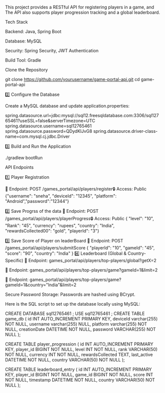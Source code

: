 This project provides a RESTful API for registering players in a game, and The API also supports player progression tracking and a global leaderboard. 

Tech Stack

Backend: Java, Spring Boot

Database: MySQL

Security: Spring Security, JWT Authentication

Build Tool: Gradle

 Clone the Repository

 git clone https://github.com/yourusername/game-portal-api.git
 cd game-portal-api

2️⃣ Configure the Database

Create a MySQL database and update application.properties:

spring.datasource.url=jdbc:mysql://sql12.freesqldatabase.com:3306/sql12765461?useSSL=false&serverTimezone=UTC
spring.datasource.username=sql12765461
spring.datasource.password=QDydKlJvG8
spring.datasource.driver-class-name=com.mysql.cj.jdbc.Driver

3️⃣ Build and Run the Application

./gradlew bootRun

API Endpoints

1️⃣ Player Registration

📌 Endpoint: POST /games_portal/api/players/register🔒 Access: Public
{"username": "sneha", "deviceId": "12345", "platform": "Android","password":"12344"}

2️⃣ Save Progrss of the data
📌 Endpoint: POST /games_portal/api/players/playerProgress🔒 Access: Public
{
    "level": "10",
    "Rank": "45",
    "currency": "rupees",
    "country": "India",
    "rewardsCollected00": "gold",
    "playerId": "3"}
    
3️⃣ Save Score of Player on leaderBoard
📌 Endpoint: POST /games_portal/api/players/submitScore
{
    "playerId": "10",
    "gameId": "45",
    "score": "90",
    "country": "India"
}
4️⃣ Leaderboard (Global & Country-Specific)
📌 Endpoint: games_portal/api/players/top-players/global?getX=2

📌 Endpoint: games_portal/api/players/top-players/game?gameId=1&limit=2

📌 Endpoint: games_portal/api/players/top-players/game?gameId=1&country="India"&limit=2

Secure Password Storage: Passwords are hashed using BCrypt.

Here is the SQL script to set up the database locally using MySQL:

CREATE DATABASE sql12765461 ;
USE sql12765461 ;
CREATE TABLE game_db (
    id INT AUTO_INCREMENT PRIMARY KEY,
    deviceId varchar(255) NOT NULL,
    username varchar(255) NULL,
    platform varchar(255) NOT NULL,
    creationDate DATETIME NOT NULL,
    password VARCHAR(255) NOT NULL
);

CREATE TABLE player_progression (
    id INT AUTO_INCREMENT PRIMARY KEY,
    player_id BIGINT NOT NULL,
    level INT NOT NULL,
    rank VARCHAR(50) NOT NULL,
    currency INT NOT NULL,
    rewardsCollected TEXT,
    last_active DATETIME NOT NULL,
    country VARCHAR(50) NOT NULL
);

CREATE TABLE leaderboard_entry (
    id INT AUTO_INCREMENT PRIMARY KEY,
    player_id BIGINT NOT NULL,
    game_id BIGINT NOT NULL,
    score INT NOT NULL,
    timestamp DATETIME NOT NULL,
    country VARCHAR(50) NOT NULL
);

